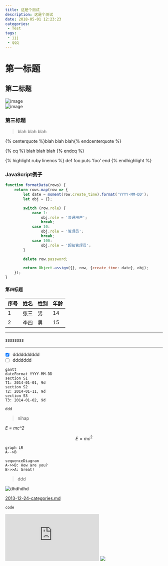 ```yaml
---
title: 这是个测试
description: 这是个测试
date: 2018-05-01 12:23:23
categories:
 - Test
tags:
 - jjj
 - qqq
---
```


# 第一标题
## 第二标题
![image](http://note.youdao.com/favicon.ico)       
![image](http://note.youdao.com/favicon.ico)
### 第三标题

<blockquote class="blockquote-center">blah blah blah</blockquote>

<!-- 标签 方式，要求版本在0.4.5或以上 -->
{% centerquote %}blah blah blah{% endcenterquote %}

<!-- 标签别名 -->
{% cq %} blah blah blah {% endcq %}

{% highlight ruby linenos %}
def foo
  puts 'foo'
end
{% endhighlight %}

### JavaScript例子

```js
function formatData(rows) {
    return rows.map(row => {
        let date = moment(row.create_time).format('YYYY-MM-DD');
        let obj = {};

        switch (row.role) {
            case 1:
                obj.role = '普通用户';
                break;
            case 10:
                obj.role = '管理员';
                break;
            case 100:
                obj.role = '超级管理员';
        }

        delete row.password;

        return Object.assign({}, row, {create_time: date}, obj);
    });
}
```

#### 第四标题


序号 | 姓名 | 性别 | 年龄
---|---|---|---
1 | 张三|男|14
2|李四| 男|15


---
ssssssss

---
- [x] dddddddddd
- [ ] ddddddd

```
gantt
dateFormat YYYY-MM-DD
section S1
T1: 2014-01-01, 9d
section S2
T2: 2014-01-11, 9d
section S3
T3: 2014-01-02, 9d
```

```
ddd
```

>nihap 

_E = mc^2_

```math
E = mc^2
```

```
graph LR
A-->B
```

```
sequenceDiagram
A->>B: How are you?
B->>A: Great!
```
> 
> ddd

![dhdhdhd](https://cdn.pixabay.com/photo/2018/02/02/22/28/nature-3126513_960_720.jpg "tupian")

[2013-12-24-categories.md](http://www.baidu.com)

```language
code
```

![image](http://www.58pic.com/tupian/weimeiguangtupian-807-0.html)
![](http://ww1.sinaimg.cn/mw690/81b78497jw1emfgwkasznj21hc0u0qb7.jpg)